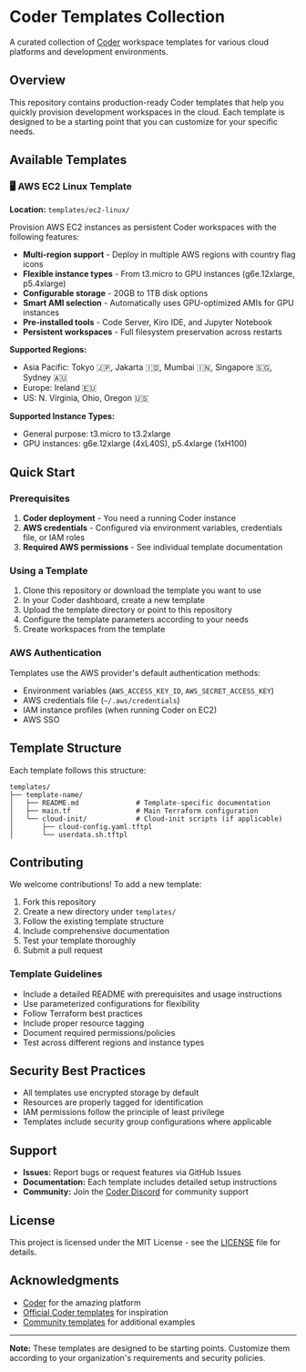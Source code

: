 # Coder Templates Collection

A curated collection of [Coder](https://coder.com/) workspace templates for various cloud platforms and development environments.

## Overview

This repository contains production-ready Coder templates that help you quickly provision development workspaces in the cloud. Each template is designed to be a starting point that you can customize for your specific needs.

## Available Templates

### 🖥️ AWS EC2 Linux Template

**Location:** `templates/ec2-linux/`

Provision AWS EC2 instances as persistent Coder workspaces with the following features:

- **Multi-region support** - Deploy in multiple AWS regions with country flag icons
- **Flexible instance types** - From t3.micro to GPU instances (g6e.12xlarge, p5.4xlarge)
- **Configurable storage** - 20GB to 1TB disk options
- **Smart AMI selection** - Automatically uses GPU-optimized AMIs for GPU instances
- **Pre-installed tools** - Code Server, Kiro IDE, and Jupyter Notebook
- **Persistent workspaces** - Full filesystem preservation across restarts

**Supported Regions:**
- Asia Pacific: Tokyo 🇯🇵, Jakarta 🇮🇩, Mumbai 🇮🇳, Singapore 🇸🇬, Sydney 🇦🇺
- Europe: Ireland 🇪🇺
- US: N. Virginia, Ohio, Oregon 🇺🇸

**Supported Instance Types:**
- General purpose: t3.micro to t3.2xlarge
- GPU instances: g6e.12xlarge (4xL40S), p5.4xlarge (1xH100)

## Quick Start

### Prerequisites

1. **Coder deployment** - You need a running Coder instance
2. **AWS credentials** - Configured via environment variables, credentials file, or IAM roles
3. **Required AWS permissions** - See individual template documentation

### Using a Template

1. Clone this repository or download the template you want to use
2. In your Coder dashboard, create a new template
3. Upload the template directory or point to this repository
4. Configure the template parameters according to your needs
5. Create workspaces from the template

### AWS Authentication

Templates use the AWS provider's default authentication methods:

- Environment variables (`AWS_ACCESS_KEY_ID`, `AWS_SECRET_ACCESS_KEY`)
- AWS credentials file (`~/.aws/credentials`)
- IAM instance profiles (when running Coder on EC2)
- AWS SSO

## Template Structure

Each template follows this structure:

```
templates/
├── template-name/
│   ├── README.md              # Template-specific documentation
│   ├── main.tf                # Main Terraform configuration
│   └── cloud-init/            # Cloud-init scripts (if applicable)
│       ├── cloud-config.yaml.tftpl
│       └── userdata.sh.tftpl
```

## Contributing

We welcome contributions! To add a new template:

1. Fork this repository
2. Create a new directory under `templates/`
3. Follow the existing template structure
4. Include comprehensive documentation
5. Test your template thoroughly
6. Submit a pull request

### Template Guidelines

- Include a detailed README with prerequisites and usage instructions
- Use parameterized configurations for flexibility
- Follow Terraform best practices
- Include proper resource tagging
- Document required permissions/policies
- Test across different regions and instance types

## Security Best Practices

- All templates use encrypted storage by default
- Resources are properly tagged for identification
- IAM permissions follow the principle of least privilege
- Templates include security group configurations where applicable

## Support

- **Issues:** Report bugs or request features via GitHub Issues
- **Documentation:** Each template includes detailed setup instructions
- **Community:** Join the [Coder Discord](https://discord.gg/coder) for community support

## License

This project is licensed under the MIT License - see the [LICENSE](LICENSE) file for details.

## Acknowledgments

- [Coder](https://coder.com/) for the amazing platform
- [Official Coder templates](https://github.com/coder/coder/tree/main/examples/templates) for inspiration
- [Community templates](https://github.com/bpmct/coder-templates) for additional examples

---

**Note:** These templates are designed to be starting points. Customize them according to your organization's requirements and security policies.